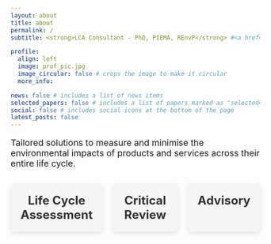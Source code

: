 ```yaml
---
layout: about
title: about
permalink: /
subtitle: <strong>LCA Consultant - PhD, PIEMA, REnvP</strong> #<a href='#'>Affiliations</a>. Address. Contacts. Motto. Etc.

profile:
  align: left
  image: prof_pic.jpg
  image_circular: false # crops the image to make it circular
  more_info:

news: false # includes a list of news items
selected_papers: false # includes a list of papers marked as "selected={true}"
social: false # includes social icons at the bottom of the page
latest_posts: false
---
```


<p style="font-size: 1.1rem;">Tailored solutions to measure and minimise the environmental impacts of products and services across their entire life cycle.</p>

<div class="expertise-boxes">
  <div class="box" id="lca">
    <a href="#lca">
      <h3>Life Cycle Assessment</h3>
    </a>
  </div>

  <div class="box" id="review">
    <a href="#review">
      <h3>Critical Review</h3>
    </a>
  </div>

  <div class="box" id="advisory">
    <a href="#advisory">
      <h3>Advisory</h3>
    </a>
  </div>
</div>

<style>
/* Styling the boxes */
.expertise-boxes {
  display: flex;
  justify-content: space-between;
  gap: 20px;  /* space between the boxes */
  margin-top: 30px; /* space from the paragraph */
}

.expertise-boxes .box {
  background-color: #f5f5f5;  /* light gray background */
  padding: 20px;
  border-radius: 8px;
  text-align: center;
  flex: 1;  /* make boxes expand equally */
  box-shadow: 0px 4px 10px rgba(0, 0, 0, 0.1);
  transition: all 0.3s ease;  /* smooth transition for hover effect */
}

.expertise-boxes .box a {
  text-decoration: none;
  color: #333;  /* dark text */
  font-size: 1.2rem;  /* slightly larger font size */
  font-weight: bold;
}

.expertise-boxes .box:hover {
  background-color: #e0e0e0;  /* change background on hover */
  box-shadow: 0px 6px 15px rgba(0, 0, 0, 0.2);  /* enhance shadow on hover */
}

.expertise-boxes .box h3 {
  margin: 0;
  font-size: 1.5rem;  /* make the text larger */
  color: #333;  /* dark text color */
  font-weight: bold;
}

@media (max-width: 768px) {
  /* Stack the boxes on mobile */
  .expertise-boxes {
    display: grid;
    grid-template-columns: 1fr;  /* make it one column on small screens */
  }
}
</style>
